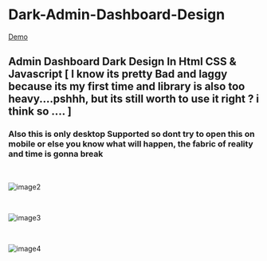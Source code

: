 # Dark-Admin-Dashboard-Design

<a href="https://code-axion.github.io/dark-admin-sidebar.github.io/index.html">Demo</a>

<h2>Admin Dashboard Dark Design In Html CSS & Javascript [ I know its pretty Bad and laggy because its my first time and library is also too heavy....pshhh, but its still worth to use it right ? i think so .... ]</h2>
<h3>Also this is only desktop Supported so dont try to open this on mobile or else you know what will happen, the fabric of reality and time is gonna break </h3>

<br>

![image2](https://user-images.githubusercontent.com/97381867/174455320-c9f6b953-e20f-49ed-ad4d-21875a1ad76e.png)

<br>

![image3](https://user-images.githubusercontent.com/97381867/174455322-7591bb2b-84b3-4767-aaa8-9fdbd33a7313.png)

<br>

![image4](https://user-images.githubusercontent.com/97381867/174455323-89d7525b-0839-4f55-bc53-665e13557b90.png)
